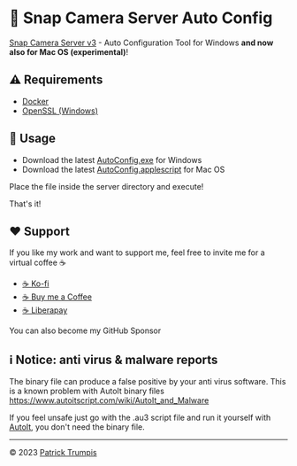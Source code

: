 # 👻 Snap Camera Server Auto Config
[Snap Camera Server v3](https://github.com/ptrumpis/snap-camera-server) - Auto Configuration Tool for Windows **and now also for Mac OS (experimental)**!

## ⚠️ Requirements
- [Docker](https://www.docker.com/)
- [OpenSSL (Windows)](https://slproweb.com/products/Win32OpenSSL.html)

## 🚀 Usage
- Download the latest [AutoConfig.exe](https://github.com/ptrumpis/snap-camera-server-auto-config/releases) for Windows
- Download the latest [AutoConfig.applescript](https://github.com/ptrumpis/snap-camera-server-auto-config/releases) for Mac OS

Place the file inside the server directory and execute!

That's it!

## ❤️ Support
If you like my work and want to support me, feel free to invite me for a virtual coffee ☕

- [☕ Ko-fi](https://ko-fi.com/ptrumpis)
- [☕ Buy me a Coffee](https://www.buymeacoffee.com/ptrumpis)
- [☕ Liberapay](https://liberapay.com/ptrumpis/)

You can also become my GitHub Sponsor

## ℹ️ Notice: anti virus & malware reports
The binary file can produce a false positive by your anti virus software. This is a known problem with AutoIt binary files https://www.autoitscript.com/wiki/AutoIt_and_Malware

If you feel unsafe just go with the .au3 script file and run it yourself with [AutoIt](https://www.autoitscript.com/site/autoit/downloads/), you don't need the binary file.

---

© 2023 [Patrick Trumpis](https://github.com/ptrumpis)
